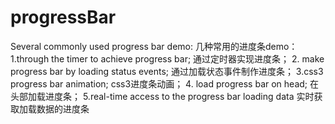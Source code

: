 # progressBar

Several commonly used progress bar demo:
几种常用的进度条demo：
1.through the timer to achieve progress bar;
通过定时器实现进度条；
2. make progress bar by loading status events;
通过加载状态事件制作进度条；
3.css3 progress bar animation;
css3进度条动画；
4. load progress bar on head;
在头部加载进度条；
5.real-time access to the progress bar loading data
实时获取加载数据的进度条


